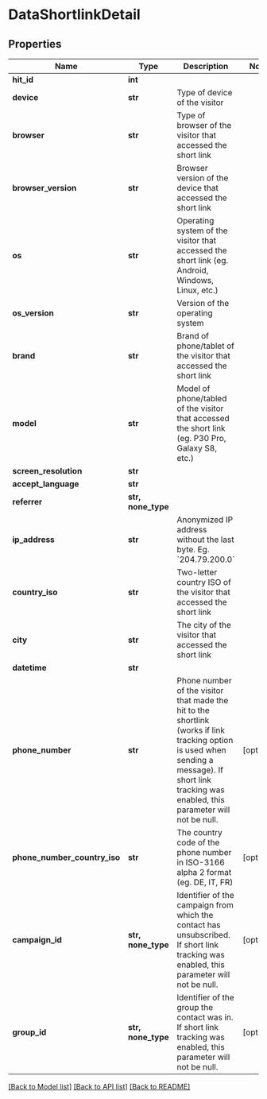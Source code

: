 # DataShortlinkDetail


## Properties
Name | Type | Description | Notes
------------ | ------------- | ------------- | -------------
**hit_id** | **int** |  | 
**device** | **str** | Type of device of the visitor | 
**browser** | **str** | Type of browser of the visitor that accessed the short link | 
**browser_version** | **str** | Browser version of the device that accessed the short link | 
**os** | **str** | Operating system of the visitor that accessed the short link (eg. Android, Windows, Linux, etc.) | 
**os_version** | **str** | Version of the operating system | 
**brand** | **str** | Brand of phone/tablet of the visitor that accessed the short link | 
**model** | **str** | Model of phone/tabled of the visitor that accessed the short link (eg. P30 Pro, Galaxy S8, etc.) | 
**screen_resolution** | **str** |  | 
**accept_language** | **str** |  | 
**referrer** | **str, none_type** |  | 
**ip_address** | **str** | Anonymized IP address without the last byte. Eg. &#x60;204.79.200.0&#x60; | 
**country_iso** | **str** | Two-letter country ISO of the visitor that accessed the short link | 
**city** | **str** | The city of the visitor that accessed the short link | 
**datetime** | **str** |  | 
**phone_number** | **str** | Phone number of the visitor that made the hit to the shortlink (works if link tracking option is used when sending a message). If short link tracking was enabled, this parameter will not be null.  | [optional] 
**phone_number_country_iso** | **str** | The country code of the phone number in ISO-3166 alpha 2 format (eg. DE, IT, FR) | [optional] 
**campaign_id** | **str, none_type** | Identifier of the campaign from which the contact has unsubscribed. If short link tracking was enabled, this parameter will not be null. | [optional] 
**group_id** | **str, none_type** | Identifier of the group the contact was in. If short link tracking was enabled, this parameter will not be null. | [optional] 


[[Back to Model list]](../../README.md#models) [[Back to API list]](../../README.md#available-methods) [[Back to README]](../../README.md)


